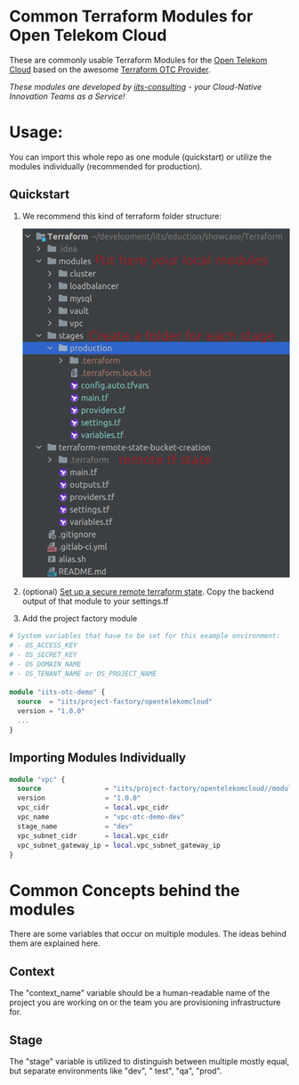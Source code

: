 # Common Terraform Modules for Open Telekom Cloud

These are commonly usable Terraform Modules for the [Open Telekom Cloud](https://open-telekom-cloud.com) based on the
awesome [Terraform OTC Provider](https://registry.terraform.io/providers/opentelekomcloud/opentelekomcloud/latest/docs).

*These modules are developed by [iits-consulting](https://iits-consulting.de/) - your Cloud-Native Innovation Teams as a
Service!*

# Usage:

You can import this whole repo as one module (quickstart) or utilize the modules individually (recommended for production).

## Quickstart

1. We recommend this kind of terraform folder structure:
   
   ![terraform-architecture](docs/terraform-architecture.png?raw=true "Title")
   
2. (optional) [Set up a secure remote terraform state](https://github.com/iits-consulting/terraform-opentelekomcloud-obs-tf-state).
   Copy the backend output of that module to your settings.tf
2. Add the project factory module

```terraform
# System variables that have to be set for this example environment:
# - OS_ACCESS_KEY
# - OS_SECRET_KEY
# - OS_DOMAIN_NAME
# - OS_TENANT_NAME or OS_PROJECT_NAME

module "iits-otc-demo" {
  source  = "iits/project-factory/opentelekomcloud"
  version = "1.0.0"
  ...
}
```

## Importing Modules Individually

```terraform
module "vpc" {
  source                = "iits/project-factory/opentelekomcloud//modules/vpc"
  version               = "1.0.0"
  vpc_cidr              = local.vpc_cidr
  vpc_name              = "vpc-otc-demo-dev"
  stage_name            = "dev"
  vpc_subnet_cidr       = local.vpc_cidr
  vpc_subnet_gateway_ip = local.vpc_subnet_gateway_ip
}
```

# Common Concepts behind the modules

There are some variables that occur on multiple modules. The ideas behind them are explained here.

## Context

The "context_name" variable should be a human-readable name of the project you are working on or the team you are
provisioning infrastructure for.

## Stage

The "stage" variable is utilized to distinguish between multiple mostly equal, but separate environments like "dev", "
test", "qa", "prod".
